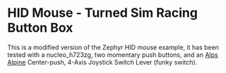 # HID Mouse - Turned Sim Racing Button Box

This is a modified version of the Zephyr HID mouse example, it has been tested with a nucleo_h723zg, two momentary push buttons, and an [Alps Alpine](https://uk.rs-online.com/web/p/joysticks/1239636) Center-push, 4-Axis Joystick Switch Lever (funky switch).
